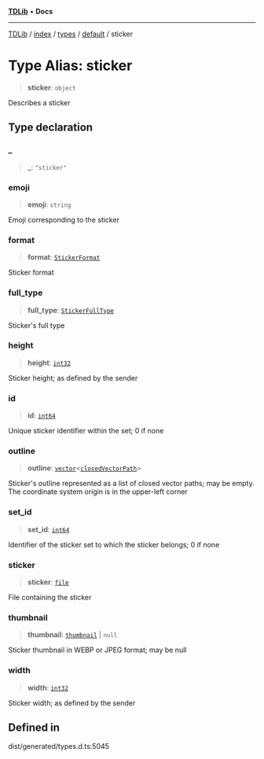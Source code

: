 [**TDLib**](../../../../../../README.md) • **Docs**

***

[TDLib](../../../../../../modules.md) / [index](../../../../../README.md) / [types](../../../README.md) / [default](../README.md) / sticker

# Type Alias: sticker

> **sticker**: `object`

Describes a sticker

## Type declaration

### \_

> **\_**: `"sticker"`

### emoji

> **emoji**: `string`

Emoji corresponding to the sticker

### format

> **format**: [`StickerFormat`](StickerFormat.md)

Sticker format

### full\_type

> **full\_type**: [`StickerFullType`](StickerFullType.md)

Sticker's full type

### height

> **height**: [`int32`](int32.md)

Sticker height; as defined by the sender

### id

> **id**: [`int64`](int64.md)

Unique sticker identifier within the set; 0 if none

### outline

> **outline**: [`vector`](vector.md)\<[`closedVectorPath`](closedVectorPath.md)\>

Sticker's outline represented as a list of closed vector paths; may be empty. The coordinate system origin is in the upper-left corner

### set\_id

> **set\_id**: [`int64`](int64.md)

Identifier of the sticker set to which the sticker belongs; 0 if none

### sticker

> **sticker**: [`file`](file.md)

File containing the sticker

### thumbnail

> **thumbnail**: [`thumbnail`](thumbnail.md) \| `null`

Sticker thumbnail in WEBP or JPEG format; may be null

### width

> **width**: [`int32`](int32.md)

Sticker width; as defined by the sender

## Defined in

dist/generated/types.d.ts:5045
